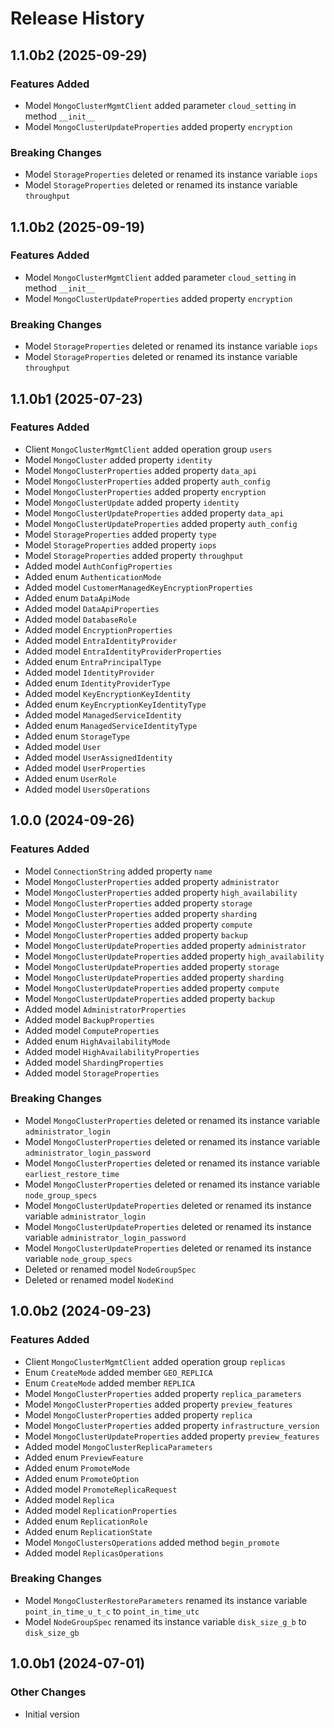 # Release History

## 1.1.0b2 (2025-09-29)

### Features Added

  - Model `MongoClusterMgmtClient` added parameter `cloud_setting` in method `__init__`
  - Model `MongoClusterUpdateProperties` added property `encryption`

### Breaking Changes

  - Model `StorageProperties` deleted or renamed its instance variable `iops`
  - Model `StorageProperties` deleted or renamed its instance variable `throughput`

## 1.1.0b2 (2025-09-19)

### Features Added

  - Model `MongoClusterMgmtClient` added parameter `cloud_setting` in method `__init__`
  - Model `MongoClusterUpdateProperties` added property `encryption`

### Breaking Changes

  - Model `StorageProperties` deleted or renamed its instance variable `iops`
  - Model `StorageProperties` deleted or renamed its instance variable `throughput`

## 1.1.0b1 (2025-07-23)

### Features Added

  - Client `MongoClusterMgmtClient` added operation group `users`
  - Model `MongoCluster` added property `identity`
  - Model `MongoClusterProperties` added property `data_api`
  - Model `MongoClusterProperties` added property `auth_config`
  - Model `MongoClusterProperties` added property `encryption`
  - Model `MongoClusterUpdate` added property `identity`
  - Model `MongoClusterUpdateProperties` added property `data_api`
  - Model `MongoClusterUpdateProperties` added property `auth_config`
  - Model `StorageProperties` added property `type`
  - Model `StorageProperties` added property `iops`
  - Model `StorageProperties` added property `throughput`
  - Added model `AuthConfigProperties`
  - Added enum `AuthenticationMode`
  - Added model `CustomerManagedKeyEncryptionProperties`
  - Added enum `DataApiMode`
  - Added model `DataApiProperties`
  - Added model `DatabaseRole`
  - Added model `EncryptionProperties`
  - Added model `EntraIdentityProvider`
  - Added model `EntraIdentityProviderProperties`
  - Added enum `EntraPrincipalType`
  - Added model `IdentityProvider`
  - Added enum `IdentityProviderType`
  - Added model `KeyEncryptionKeyIdentity`
  - Added enum `KeyEncryptionKeyIdentityType`
  - Added model `ManagedServiceIdentity`
  - Added enum `ManagedServiceIdentityType`
  - Added enum `StorageType`
  - Added model `User`
  - Added model `UserAssignedIdentity`
  - Added model `UserProperties`
  - Added enum `UserRole`
  - Added model `UsersOperations`

## 1.0.0 (2024-09-26)

### Features Added

  - Model `ConnectionString` added property `name`
  - Model `MongoClusterProperties` added property `administrator`
  - Model `MongoClusterProperties` added property `high_availability`
  - Model `MongoClusterProperties` added property `storage`
  - Model `MongoClusterProperties` added property `sharding`
  - Model `MongoClusterProperties` added property `compute`
  - Model `MongoClusterProperties` added property `backup`
  - Model `MongoClusterUpdateProperties` added property `administrator`
  - Model `MongoClusterUpdateProperties` added property `high_availability`
  - Model `MongoClusterUpdateProperties` added property `storage`
  - Model `MongoClusterUpdateProperties` added property `sharding`
  - Model `MongoClusterUpdateProperties` added property `compute`
  - Model `MongoClusterUpdateProperties` added property `backup`
  - Added model `AdministratorProperties`
  - Added model `BackupProperties`
  - Added model `ComputeProperties`
  - Added enum `HighAvailabilityMode`
  - Added model `HighAvailabilityProperties`
  - Added model `ShardingProperties`
  - Added model `StorageProperties`

### Breaking Changes

  - Model `MongoClusterProperties` deleted or renamed its instance variable `administrator_login`
  - Model `MongoClusterProperties` deleted or renamed its instance variable `administrator_login_password`
  - Model `MongoClusterProperties` deleted or renamed its instance variable `earliest_restore_time`
  - Model `MongoClusterProperties` deleted or renamed its instance variable `node_group_specs`
  - Model `MongoClusterUpdateProperties` deleted or renamed its instance variable `administrator_login`
  - Model `MongoClusterUpdateProperties` deleted or renamed its instance variable `administrator_login_password`
  - Model `MongoClusterUpdateProperties` deleted or renamed its instance variable `node_group_specs`
  - Deleted or renamed model `NodeGroupSpec`
  - Deleted or renamed model `NodeKind`

## 1.0.0b2 (2024-09-23)

### Features Added

  - Client `MongoClusterMgmtClient` added operation group `replicas`
  - Enum `CreateMode` added member `GEO_REPLICA`
  - Enum `CreateMode` added member `REPLICA`
  - Model `MongoClusterProperties` added property `replica_parameters`
  - Model `MongoClusterProperties` added property `preview_features`
  - Model `MongoClusterProperties` added property `replica`
  - Model `MongoClusterProperties` added property `infrastructure_version`
  - Model `MongoClusterUpdateProperties` added property `preview_features`
  - Added model `MongoClusterReplicaParameters`
  - Added enum `PreviewFeature`
  - Added enum `PromoteMode`
  - Added enum `PromoteOption`
  - Added model `PromoteReplicaRequest`
  - Added model `Replica`
  - Added model `ReplicationProperties`
  - Added enum `ReplicationRole`
  - Added enum `ReplicationState`
  - Model `MongoClustersOperations` added method `begin_promote`
  - Added model `ReplicasOperations`

### Breaking Changes

  - Model `MongoClusterRestoreParameters` renamed its instance variable `point_in_time_u_t_c` to `point_in_time_utc`
  - Model `NodeGroupSpec` renamed its instance variable `disk_size_g_b` to `disk_size_gb`

## 1.0.0b1 (2024-07-01)

### Other Changes

  - Initial version
